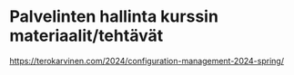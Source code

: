 # Palvelinten hallinta kurssin materiaalit/tehtävät

https://terokarvinen.com/2024/configuration-management-2024-spring/

